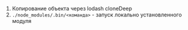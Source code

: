 1. Копирование объекта через lodash cloneDeep
2. `./node_modules/.bin/<команда>` - запуск локально установленного модуля